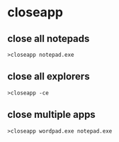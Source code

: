 # closeapp

## close all notepads
```
>closeapp notepad.exe
```

## close all explorers
```
>closeapp -ce
```

## close multiple apps
```
>closeapp wordpad.exe notepad.exe
```
